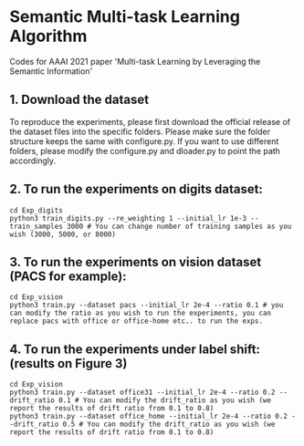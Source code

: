 # Semantic Multi-task Learning Algorithm

Codes for AAAI 2021 paper 'Multi-task Learning by Leveraging the Semantic Information'


## 1. Download the dataset

To reproduce the experiments, please first download the official release of the dataset files into the specific folders. Please make sure the folder structure keeps the same with configure.py. If you want to use different folders, please modify the configure.py and dloader.py to point the path accordingly.


## 2. To run the experiments on digits dataset:
	cd Exp_digits
	python3 train_digits.py --re_weighting 1 --initial_lr 1e-3 --train_samples 3000 # You can change number of training samples as you wish (3000, 5000, or 8000)
	  
## 3. To run the experiments on vision dataset (PACS for example):
	cd Exp_vision
	python3 train.py --dataset pacs --initial_lr 2e-4 --ratio 0.1 # you can modify the ratio as you wish to run the experiments, you can replace pacs with office or office-home etc.. to run the exps.	


## 4. To run the experiments under label shift: (results on Figure 3)
 	cd Exp_vision
	python3 train.py --dataset office31 --initial_lr 2e-4 --ratio 0.2 --drift_ratio 0.1 # You can modify the drift_ratio as you wish (we report the results of drift ratio from 0.1 to 0.8)
	python3 train.py --dataset office_home --initial_lr 2e-4 --ratio 0.2 --drift_ratio 0.5 # You can modify the drift_ratio as you wish (we report the results of drift ratio from 0.1 to 0.8)
